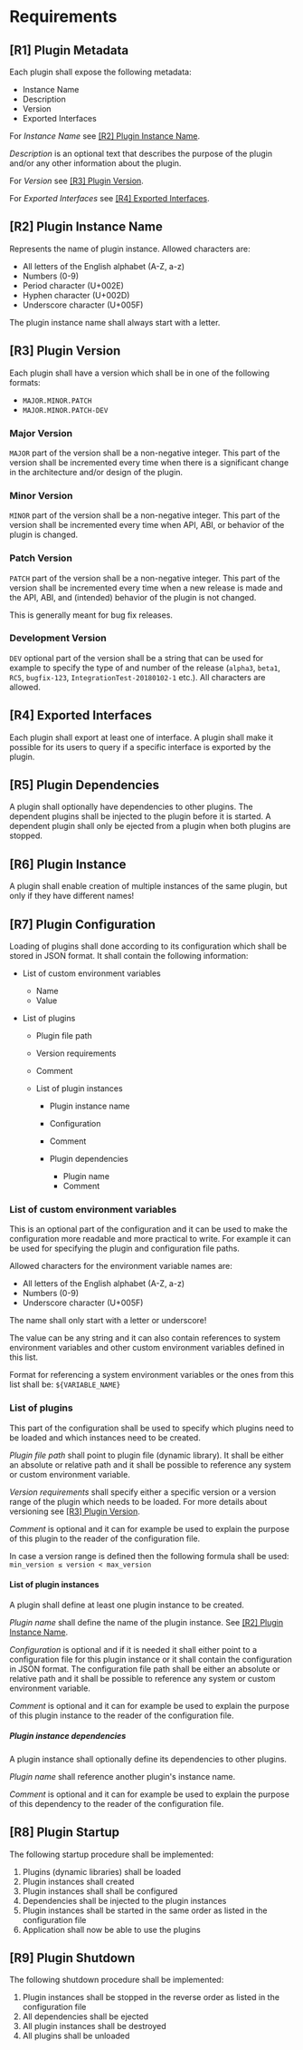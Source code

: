 # Requirements


## [R1] Plugin Metadata

Each plugin shall expose the following metadata:

* Instance Name
* Description
* Version
* Exported Interfaces

For *Instance Name* see [[R2] Plugin Instance Name](#r2-plugin-instance-name).

*Description* is an optional text that describes the purpose of the plugin and/or any other information about the plugin.

For *Version* see [[R3] Plugin Version](#r3-plugin-version).

For *Exported Interfaces* see [[R4] Exported Interfaces](#r4-exported-interfaces).


## [R2] Plugin Instance Name

Represents the name of plugin instance. Allowed characters are:

* All letters of the English alphabet (A-Z, a-z)
* Numbers (0-9)
* Period character (U+002E)
* Hyphen character (U+002D)
* Underscore character (U+005F)

The plugin instance name shall always start with a letter.


## [R3] Plugin Version

Each plugin shall have a version which shall be in one of the following formats:

* `MAJOR.MINOR.PATCH`
* `MAJOR.MINOR.PATCH-DEV`


### Major Version

`MAJOR` part of the version shall be a non-negative integer. This part of the version shall be incremented every time when there is a significant change in the architecture and/or design of the plugin.


### Minor Version

`MINOR` part of the version shall be a non-negative integer. This part of the version shall be incremented every time when API, ABI, or behavior of the plugin is changed.


### Patch Version

`PATCH` part of the version shall be a non-negative integer. This part of the version shall be incremented every time when a new release is made and the API, ABI, and (intended) behavior of the plugin is not changed.

This is generally meant for bug fix releases.


### Development Version

`DEV` optional part of the version shall be a string that can be used for example to specify the type of and number of the release (`alpha3`, `beta1`, `RC5`, `bugfix-123`, `IntegrationTest-20180102-1` etc.). All characters are allowed.


## [R4] Exported Interfaces

Each plugin shall export at least one of interface. A plugin shall make it possible for its users to query if a specific interface is exported by the plugin.


## [R5] Plugin Dependencies

A plugin shall optionally have dependencies to other plugins. The dependent plugins shall be injected to the plugin before it is started. A dependent plugin shall only be ejected from a plugin when both plugins are stopped.


## [R6] Plugin Instance

A plugin shall enable creation of multiple instances of the same plugin, but only if they have different names!


## [R7] Plugin Configuration

Loading of plugins shall done according to its configuration which shall be stored in JSON format. It shall contain the following information:

* List of custom environment variables

    * Name
    * Value

* List of plugins

    * Plugin file path
    * Version requirements
    * Comment
    * List of plugin instances
    
        * Plugin instance name
        * Configuration
        * Comment
        * Plugin dependencies
    
            * Plugin name
            * Comment


### List of custom environment variables

This is an optional part of the configuration and it can be used to make the configuration more readable and more practical to write. For example it can be used for specifying the plugin and configuration file paths.

Allowed characters for the environment variable names are:

* All letters of the English alphabet (A-Z, a-z)
* Numbers (0-9)
* Underscore character (U+005F)

The name shall only start with a letter or underscore!

The value can be any string and it can also contain references to system environment variables and other custom environment variables defined in this list.

Format for referencing a system environment variables or the ones from this list shall be: `${VARIABLE_NAME}`


### List of plugins

This part of the configuration shall be used to specify which plugins need to be loaded and which instances need to be created.

*Plugin file path* shall point to plugin file (dynamic library). It shall be either an absolute or relative path and it shall be possible to reference any system or custom environment variable.

*Version requirements* shall specify either a specific version or a version range of the plugin which needs to be loaded. For more details about versioning see [[R3] Plugin Version](#r3-plugin-version).

*Comment* is optional and it can for example be used to explain the purpose of this plugin to the reader of the configuration file.

In case a version range is defined then the following formula shall be used: `min_version ≤ version < max_version`


#### List of plugin instances

A plugin shall define at least one plugin instance to be created.

*Plugin name* shall define the name of the plugin instance. See [[R2] Plugin Instance Name](#r2-plugin-instance-name).

*Configuration* is optional and if it is needed it shall either point to a configuration file for this plugin instance or it shall contain the configuration in JSON format. The configuration file path shall be either an absolute or relative path and it shall be possible to reference any system or custom environment variable.

*Comment* is optional and it can for example be used to explain the purpose of this plugin instance to the reader of the configuration file.


##### Plugin instance dependencies

A plugin instance shall optionally define its dependencies to other plugins.

*Plugin name* shall reference another plugin's instance name.

*Comment* is optional and it can for example be used to explain the purpose of this dependency to the reader of the configuration file.


## [R8] Plugin Startup

The following startup procedure shall be implemented:

1. Plugins (dynamic libraries) shall be loaded
2. Plugin instances shall created
3. Plugin instances shall shall be configured
4. Dependencies shall be injected to the plugin instances
5. Plugin instances shall be started in the same order as listed in the configuration file
6. Application shall now be able to use the plugins


## [R9] Plugin Shutdown

The following shutdown procedure shall be implemented:

1. Plugin instances shall be stopped in the reverse order as listed in the configuration file
2. All dependencies shall be ejected
3. All plugin instances shall be destroyed
4. All plugins shall be unloaded
